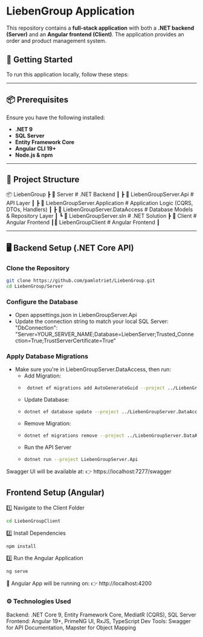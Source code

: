 # LiebenGroup Application

This repository contains a **full-stack application** with both a **.NET backend (Server)** and an **Angular frontend (Client)**. The application provides an order and product management system.

## 🚀 Getting Started

To run this application locally, follow these steps:

---

## **📦 Prerequisites**
Ensure you have the following installed:
- **.NET 9**
- **SQL Server**
- **Entity Framework Core**
- **Angular CLI 19+**
- **Node.js & npm**

---

## **📂 Project Structure**

📦 LiebenGroup ┣ 📂 Server # .NET Backend ┃ ┣ 📂 LiebenGroupServer.Api # API Layer ┃ ┣ 📂 LiebenGroupServer.Application # Application Logic (CQRS, DTOs, Handlers) ┃ ┣ 📂 LiebenGroupServer.DataAccess # Database Models & Repository Layer ┃ ┗ 📜 LiebenGroupServer.sln # .NET Solution ┣ 📂 Client # Angular Frontend ┃📂 LiebenGroupClient # Angular Frontend ┃


---

## **🖥️ Backend Setup (.NET Core API)**
### **Clone the Repository**
```sh
git clone https://github.com/pamlotriet/LiebenGroup.git
cd LiebenGroup/Server
```

### **Configure the Database**
- Open appsettings.json in LiebenGroupServer.Api
- Update the connection string to match your local SQL Server:
  "DbConnection": "Server=YOUR_SERVER_NAME;Database=LiebenServer;Trusted_Connection=True;TrustServerCertificate=True"

### **Apply Database Migrations**
- Make sure you're in LiebenGroupServer.DataAccess, then run:
  - Add Migration:
  -  ```sh
      dotnet ef migrations add AutoGenerateGuid --project ../LiebenGroupServer.DataAccess/LiebenGroupServer.DataAccess.csproj --startup-project ../LiebenGroupServer.Api/LiebenGroupServer.Api.csproj
      ```
  - Update Database:
  -  ```sh
     dotnet ef database update --project ../LiebenGroupServer.DataAccess/LiebenGroupServer.DataAccess.csproj --startup-project ../LiebenGroupServer.Api/LiebenGroupServer.Api.csproj
      ```
  - Remove Migration:
  -  ```sh
     dotnet ef migrations remove --project ../LiebenGroupServer.DataAccess/LiebenGroupServer.DataAccess.csproj --startup-project ../LiebenGroupServer.Api/LiebenGroupServer.Api.csproj
      ```
  -  Run the API Server
  -  ```sh
     dotnet run --project LiebenGroupServer.Api
      ```

Swagger UI will be available at:
👉 https://localhost:7277/swagger

## **Frontend Setup (Angular)**
1️⃣ Navigate to the Client Folder
``` sh
cd LiebenGroupClient
```
2️⃣ Install Dependencies
 ```sh
npm install
```
3️⃣ Run the Angular Application
 ```sh
ng serve
```

📌 Angular App will be running on:
👉 http://localhost:4200

### **⚙️ Technologies Used**
Backend: .NET Core 9, Entity Framework Core, MediatR (CQRS), SQL Server
Frontend: Angular 19+, PrimeNG UI, RxJS, TypeScript
Dev Tools: Swagger for API Documentation, Mapster for Object Mapping

